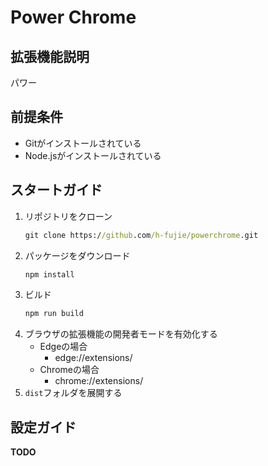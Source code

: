 # Power Chrome

## 拡張機能説明

パワー

## 前提条件

* Gitがインストールされている
* Node.jsがインストールされている

## スタートガイド

1. リポジトリをクローン
    ```cmd
    git clone https://github.com/h-fujie/powerchrome.git
    ```
2. パッケージをダウンロード
    ```cmd
    npm install
    ```
3. ビルド
    ```cmd
    npm run build
    ```
4. ブラウザの拡張機能の開発者モードを有効化する
    * Edgeの場合
        * edge://extensions/
    * Chromeの場合
        * chrome://extensions/
5. `dist`フォルダを展開する

## 設定ガイド

**TODO**
